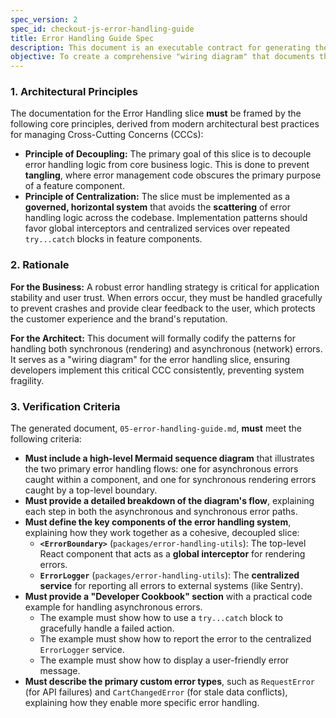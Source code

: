 ```yaml
---
spec_version: 2
spec_id: checkout-js-error-handling-guide
title: Error Handling Guide Spec
description: This document is an executable contract for generating the Error Handling Guide.
objective: To create a comprehensive "wiring diagram" that documents the Error Handling & Logging Cross-Cutting Concern (CCC) as a governed, horizontal architectural slice.
---
```


### **1. Architectural Principles**

The documentation for the Error Handling slice **must** be framed by the following core principles, derived from modern architectural best practices for managing Cross-Cutting Concerns (CCCs):

*   **Principle of Decoupling:** The primary goal of this slice is to decouple error handling logic from core business logic. This is done to prevent **tangling**, where error management code obscures the primary purpose of a feature component.
*   **Principle of Centralization:** The slice must be implemented as a **governed, horizontal system** that avoids the **scattering** of error handling logic across the codebase. Implementation patterns should favor global interceptors and centralized services over repeated `try...catch` blocks in feature components.

### **2. Rationale**

**For the Business:** A robust error handling strategy is critical for application stability and user trust. When errors occur, they must be handled gracefully to prevent crashes and provide clear feedback to the user, which protects the customer experience and the brand's reputation.

**For the Architect:** This document will formally codify the patterns for handling both synchronous (rendering) and asynchronous (network) errors. It serves as a "wiring diagram" for the error handling slice, ensuring developers implement this critical CCC consistently, preventing system fragility.

### **3. Verification Criteria**

The generated document, `05-error-handling-guide.md`, **must** meet the following criteria:

*   **Must include a high-level Mermaid sequence diagram** that illustrates the two primary error handling flows: one for asynchronous errors caught within a component, and one for synchronous rendering errors caught by a top-level boundary.
*   **Must provide a detailed breakdown of the diagram's flow**, explaining each step in both the asynchronous and synchronous error paths.
*   **Must define the key components of the error handling system**, explaining how they work together as a cohesive, decoupled slice:
    *   **`<ErrorBoundary>`** (`packages/error-handling-utils`): The top-level React component that acts as a **global interceptor** for rendering errors.
    *   **`ErrorLogger`** (`packages/error-handling-utils`): The **centralized service** for reporting all errors to external systems (like Sentry).
*   **Must provide a "Developer Cookbook" section** with a practical code example for handling asynchronous errors.
    *   The example must show how to use a `try...catch` block to gracefully handle a failed action.
    *   The example must show how to report the error to the centralized `ErrorLogger` service.
    *   The example must show how to display a user-friendly error message.
*   **Must describe the primary custom error types**, such as `RequestError` (for API failures) and `CartChangedError` (for stale data conflicts), explaining how they enable more specific error handling.
